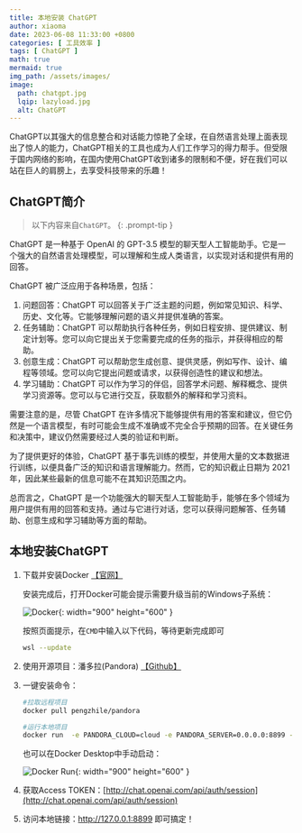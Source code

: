 ```yaml
---
title: 本地安装 ChatGPT
author: xiaoma
date: 2023-06-08 11:33:00 +0800
categories: [ 工具效率 ]
tags: [ ChatGPT ]
math: true
mermaid: true
img_path: /assets/images/
image:
  path: chatgpt.jpg
  lqip: lazyload.jpg
  alt: ChatGPT
---
```


ChatGPT以其强大的信息整合和对话能力惊艳了全球，在自然语言处理上面表现出了惊人的能力，ChatGPT相关的工具也成为人们工作学习的得力帮手。但受限于国内网络的影响，在国内使用ChatGPT收到诸多的限制和不便，好在我们可以站在巨人的肩膀上，去享受科技带来的乐趣！

## ChatGPT简介

> 以下内容来自`ChatGPT`。
> {: .prompt-tip }

ChatGPT 是一种基于 OpenAI 的 GPT-3.5 模型的聊天型人工智能助手。它是一个强大的自然语言处理模型，可以理解和生成人类语言，以实现对话和提供有用的回答。

ChatGPT 被广泛应用于各种场景，包括：

1. 问题回答：ChatGPT 可以回答关于广泛主题的问题，例如常见知识、科学、历史、文化等。它能够理解问题的语义并提供准确的答案。
2. 任务辅助：ChatGPT 可以帮助执行各种任务，例如日程安排、提供建议、制定计划等。您可以向它提出关于您需要完成的任务的指示，并获得相应的帮助。
3. 创意生成：ChatGPT 可以帮助您生成创意、提供灵感，例如写作、设计、编程等领域。您可以向它提出问题或请求，以获得创造性的建议和想法。
4. 学习辅助：ChatGPT 可以作为学习的伴侣，回答学术问题、解释概念、提供学习资源等。您可以与它进行交互，获取额外的解释和学习资料。

需要注意的是，尽管 ChatGPT 在许多情况下能够提供有用的答案和建议，但它仍然是一个语言模型，有时可能会生成不准确或不完全合乎预期的回答。在关键任务和决策中，建议仍然需要经过人类的验证和判断。

为了提供更好的体验，ChatGPT 基于事先训练的模型，并使用大量的文本数据进行训练，以便具备广泛的知识和语言理解能力。然而，它的知识截止日期为
2021 年，因此某些最新的信息可能不在其知识范围之内。

总而言之，ChatGPT 是一个功能强大的聊天型人工智能助手，能够在多个领域为用户提供有用的回答和支持。通过与它进行对话，您可以获得问题解答、任务辅助、创意生成和学习辅助等方面的帮助。

## 本地安装ChatGPT

1. 下载并安装Docker [【官网】](https://www.docker.com/)

   安装完成后，打开Docker可能会提示需要升级当前的Windows子系统：

   ![Docker](docker-wsl.jpg){: width="900" height="600" }

   按照页面提示，在`CMD`中输入以下代码，等待更新完成即可

    ```bash
    wsl --update
    ```

2. 使用开源项目：潘多拉(Pandora) [【Github】](https://github.com/pengzhile/pandora)

3. 一键安装命令：

    ```bash
    #拉取远程项目
    docker pull pengzhile/pandora
    ```
    
    ```bash
    #运行本地项目
    docker run  -e PANDORA_CLOUD=cloud -e PANDORA_SERVER=0.0.0.0:8899 -p 8899:8899 -d pengzhile/pandora
    ```

    也可以在Docker Desktop中手动启动：

    ![Docker Run](docker-chatgpt.jpg){: width="900" height="600" }

4. 获取Access TOKEN：[http://chat.openai.com/api/auth/session](http://chat.openai.com/api/auth/session)

5. 访问本地链接：http://127.0.0.1:8899 即可搞定！
